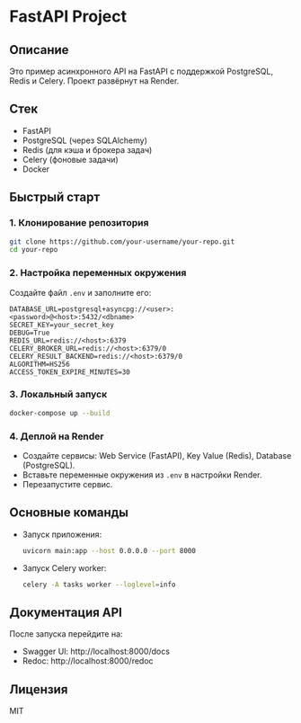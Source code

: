 # FastAPI Project

## Описание

Это пример асинхронного API на FastAPI с поддержкой PostgreSQL, Redis и Celery. Проект развёрнут на Render.

## Стек

- FastAPI
- PostgreSQL (через SQLAlchemy)
- Redis (для кэша и брокера задач)
- Celery (фоновые задачи)
- Docker

## Быстрый старт

### 1. Клонирование репозитория

```bash
git clone https://github.com/your-username/your-repo.git
cd your-repo
```

### 2. Настройка переменных окружения

Создайте файл `.env` и заполните его:

```env
DATABASE_URL=postgresql+asyncpg://<user>:<password>@<host>:5432/<dbname>
SECRET_KEY=your_secret_key
DEBUG=True
REDIS_URL=redis://<host>:6379
CELERY_BROKER_URL=redis://<host>:6379/0
CELERY_RESULT_BACKEND=redis://<host>:6379/0
ALGORITHM=HS256
ACCESS_TOKEN_EXPIRE_MINUTES=30
```

### 3. Локальный запуск

```bash
docker-compose up --build
```

### 4. Деплой на Render

- Создайте сервисы: Web Service (FastAPI), Key Value (Redis), Database (PostgreSQL).
- Вставьте переменные окружения из `.env` в настройки Render.
- Перезапустите сервис.

## Основные команды

- Запуск приложения:  
  ```bash
  uvicorn main:app --host 0.0.0.0 --port 8000
  ```
- Запуск Celery worker:  
  ```bash
  celery -A tasks worker --loglevel=info
  ```

## Документация API

После запуска перейдите на:

- Swagger UI: http://localhost:8000/docs
- Redoc: http://localhost:8000/redoc

## Лицензия

MIT